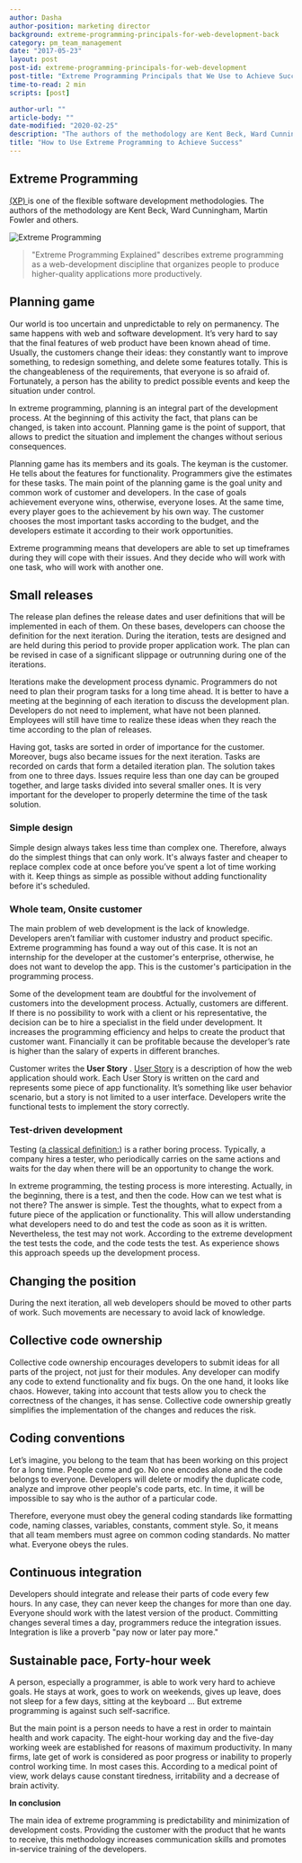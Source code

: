 ```yaml
---
author: Dasha
author-position: marketing director
background: extreme-programming-principals-for-web-development-back
category: pm_team_management
date: "2017-05-23"
layout: post
post-id: extreme-programming-principals-for-web-development
post-title: "Extreme Programming Principals that We Use to Achieve Success"
time-to-read: 2 min
scripts: [post]

author-url: ""
article-body: ""
date-modified: "2020-02-25"
description: "The authors of the methodology are Kent Beck, Ward Cunningham, Martin Fowler and others"
title: "How to Use Extreme Programming to Achieve Success"
---
```


## Extreme Programming
[(XP) ](https://en.wikipedia.org/wiki/Extreme_programming) is one of the flexible software development methodologies. The authors of the methodology are Kent Beck, Ward Cunningham, Martin Fowler and others.

![Extreme Programming](https://i.imgur.com/gnQ0Acb.png)

> "Extreme Programming Explained" describes extreme programming as a web-development discipline that organizes people to produce higher-quality applications more productively.

## Planning game

Our world is too uncertain and unpredictable to rely on permanency. The same happens with web and software development.  It’s very hard to say that the final features of web product have been known ahead of time. Usually, the customers change their ideas: they constantly want to improve something, to redesign something, and delete some features totally. This is the changeableness of the requirements, that everyone is so afraid of. Fortunately, a person has the ability to predict possible events and keep the situation under control.

In extreme programming, planning is an integral part of the development process.  At the beginning of this activity the fact, that plans can be changed, is taken into account. Planning game is the point of support, that allows to predict the situation and implement the changes without serious consequences.

Planning game has its members and its goals. The keyman is the customer. He tells about the features for functionality. Programmers give the estimates for these tasks. The main point of the planning game is the goal unity and common work of customer and developers. In the case of goals achievement everyone wins, otherwise, everyone loses. At the same time, every player goes to the achievement by his own way.  The customer chooses the most important tasks according to the budget, and the developers estimate it according to their work opportunities.

Extreme programming means that developers are able to set up timeframes during they will cope with their issues. And they decide who will work with one task, who will work with another one.

## Small releases

The release plan defines the release dates and user definitions that will be implemented in each of them. On these bases, developers can choose the definition for the next iteration. During the iteration, tests are designed and are held during this period to provide proper application work. The plan can be revised in case of a significant slippage or outrunning during one of the iterations.

Iterations make the development process dynamic. Programmers do not need to plan their program tasks for a long time ahead. It is better to have a meeting at the beginning of each iteration to discuss the development plan. Developers do not need to implement, what have not been planned. Employees will still have time to realize these ideas when they reach the time according to the plan of releases.

Having got, tasks are sorted in order of importance for the customer. Moreover, bugs also became issues for the next iteration. Tasks are recorded on cards that form a detailed iteration plan. The solution takes from one to three days. Issues require less than one day can be grouped together, and large tasks divided into several smaller ones. It is very important for the developer to properly determine the time of the task solution. 

### Simple design

Simple design always takes less time than complex one. Therefore, always do the simplest things that can only work. It's always faster and cheaper to replace complex code at once before you’ve spent a lot of time working with it. Keep things as simple as possible without adding functionality before it's scheduled. 

### Whole team, Onsite customer

The main problem of web development is the lack of knowledge. Developers aren’t familiar with customer industry and product specific. Extreme programming has found a way out of this case. It is not an internship for the developer at the customer's enterprise, otherwise, he does not want to develop the app. This is the customer's participation in the programming process.

Some of the development team are doubtful for the involvement of customers into the development process. Actually, customers are different. If there is no possibility to work with a client or his representative, the decision can be to hire a specialist in the field under development. It increases the programming efficiency and helps to create the product that customer want. Financially it can be profitable because the developer’s rate is higher than the salary of experts in different branches.

Customer writes the **User Story** . [User Story](https://en.wikipedia.org/wiki/User_story) is a description of how the web application should work. Each User Story is written on the card and represents some piece of app functionality. It’s something like user behavior scenario, but a story is not limited to a user interface. Developers write the functional tests to implement the story correctly.

### Test-driven development

Testing ([a classical definition:](https://en.wikipedia.org/wiki/Development_testing))  is a rather boring process. Typically, a company hires a tester, who periodically carries on the same actions and waits for the day when there will be an opportunity to change the work.

In extreme programming, the testing process is more interesting. Actually, in the beginning, there is a test, and then the code. How can we test what is not there? The answer is simple. Test the thoughts, what to expect from a future piece of the application or functionality. This will allow understanding what developers need to do and test the code as soon as it is written.  Nevertheless,  the test may not work. According to the extreme development the test tests the code, and the code tests the test. As experience shows this approach speeds up the development process.

## Changing the position

During the next iteration, all web developers should be moved to other parts of work. Such movements are necessary to avoid lack of knowledge.

## Collective code ownership

Collective code ownership encourages developers to submit ideas for all parts of the project, not just for their modules. Any developer can modify any code to extend functionality and fix bugs.
On the one hand, it looks like chaos. However, taking into account that tests allow you to check the correctness of the changes, it has sense. Collective code ownership greatly simplifies the implementation of the changes and reduces the risk.

## Coding conventions

Let’s imagine, you belong to the team that has been working on this project for a long time. People come and go. No one encodes alone and the code belongs to everyone. Developers will delete or modify the duplicate code, analyze and improve other people's code parts, etc. In time, it will be impossible to say who is the author of a particular code.

Therefore, everyone must obey the general coding standards like formatting code, naming classes, variables, constants, comment style.  So, it means that all team members must agree on common coding standards. No matter what. Everyone obeys the rules.

## Continuous integration

Developers should integrate and release their parts of code every few hours. In any case, they can never keep the changes for more than one day. Everyone should work with the latest version of the product. Committing changes several times a day, programmers reduce the integration issues. Integration is like a proverb "pay now or later pay more." 

## Sustainable pace, Forty-hour week

A person, especially a programmer, is able to work very hard to achieve goals. He stays at work, goes to work on weekends, gives up leave, does not sleep for a few days, sitting at the keyboard ... But extreme programming is against such self-sacrifice. 

But the main point is a person needs to have a rest in order to maintain health and work capacity. The eight-hour working day and the five-day working week are established for reasons of maximum productivity. In many firms, late get of work is considered as poor progress or inability to properly control working time. In most cases this. According to a medical point of view, work delays cause constant tiredness, irritability and a decrease of brain activity.

**In conclusion**

The main idea of extreme programming is predictability and minimization of development costs. Providing the customer with the product that he wants to receive, this methodology increases communication skills and promotes in-service training of the developers.
